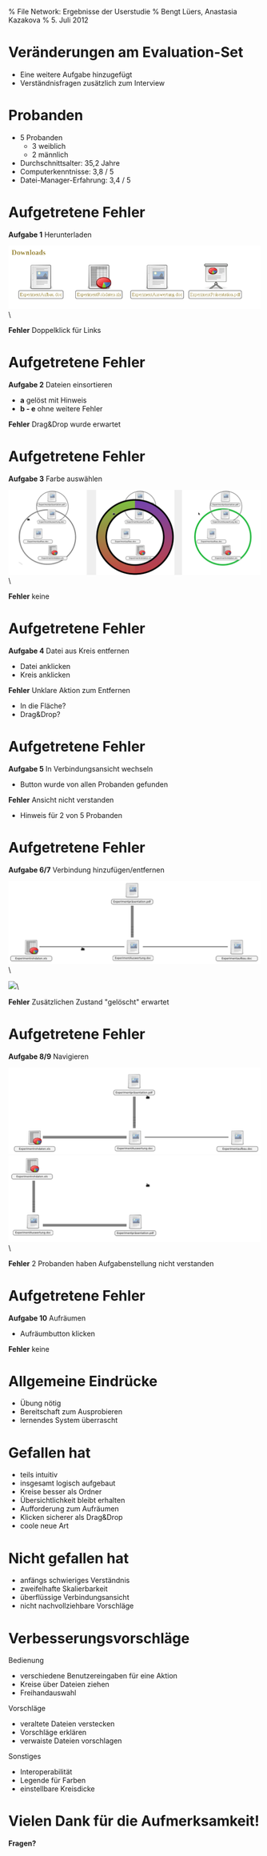 % File Network: Ergebnisse der Userstudie
% Bengt Lüers, Anastasia Kazakova
% 5. Juli 2012

# Veränderungen am Evaluation-Set

- Eine weitere Aufgabe hinzugefügt
- Verständnisfragen zusätzlich zum Interview

# Probanden

-   5 Probanden
    -   3 weiblich
    -   2 männlich
-   Durchschnittsalter: 35,2 Jahre
-   Computerkenntnisse: 3,8 / 5
-   Datei-Manager-Erfahrung: 3,4 / 5

# Aufgetretene Fehler

**Aufgabe 1** Herunterladen

![](Dateidownloads.png)\

**Fehler** Doppelklick für Links

# Aufgetretene Fehler

**Aufgabe 2** Dateien einsortieren

-   **a** gelöst mit Hinweis
-   **b - e** ohne weitere Fehler

**Fehler** Drag&Drop wurde erwartet

# Aufgetretene Fehler

**Aufgabe 3** Farbe auswählen

![](Farbkreis.png)\  

**Fehler** keine

# Aufgetretene Fehler

**Aufgabe 4** Datei aus Kreis entfernen

-   Datei anklicken
-   Kreis anklicken

**Fehler** Unklare Aktion zum Entfernen

-   In die Fläche?
-   Drag&Drop?

# Aufgetretene Fehler

**Aufgabe 5** In Verbindungsansicht wechseln

-   Button wurde von allen Probanden gefunden

**Fehler** Ansicht nicht verstanden

-   Hinweis für 2 von 5 Probanden

# Aufgetretene Fehler

**Aufgabe 6/7** Verbindung hinzufügen/entfernen

![](Verbindung_0_geloescht.png)\

![](Verbindung_1_bestaetigt)\

**Fehler** Zusätzlichen Zustand "gelöscht" erwartet

# Aufgetretene Fehler

**Aufgabe 8/9** Navigieren

![](Navigieren_0_vorher.png)\
![](Navigieren_1_hinterher.png)\

**Fehler** 2 Probanden haben Aufgabenstellung nicht verstanden

# Aufgetretene Fehler

**Aufgabe 10** Aufräumen

-   Aufräumbutton klicken

**Fehler** keine

# Allgemeine Eindrücke

-   Übung nötig
-   Bereitschaft zum Ausprobieren
-   lernendes System überrascht

# Gefallen hat

-   teils intuitiv
-   insgesamt logisch aufgebaut
-   Kreise besser als Ordner
-   Übersichtlichkeit bleibt erhalten
-   Aufforderung zum Aufräumen
-   Klicken sicherer als Drag&Drop
-   coole neue Art

# Nicht gefallen hat

-   anfängs schwieriges Verständnis
-   zweifelhafte Skalierbarkeit
-   überflüssige Verbindungsansicht
-   nicht nachvollziehbare Vorschläge

# Verbesserungsvorschläge

Bedienung

-   verschiedene Benutzereingaben für eine Aktion
-   Kreise über Dateien ziehen
-   Freihandauswahl

Vorschläge

-   veraltete Dateien verstecken
-   Vorschläge erklären
-   verwaiste Dateien vorschlagen

Sonstiges

-   Interoperabilität
-   Legende für Farben
-   einstellbare Kreisdicke

# Vielen Dank für die Aufmerksamkeit!

**Fragen?**

